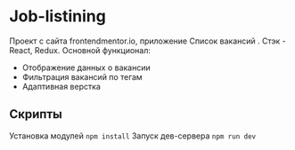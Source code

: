 
# Job-listining

Проект с сайта frontendmentor.io, приложение Список вакансий . Стэк - React, Redux. Основной функционал:
- Отображение данных о вакансии
- Фильтрация вакансий по тегам
- Адаптивная верстка


## Скрипты

Установка модулей `npm install`
Запуск дев-сервера `npm run dev`
